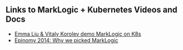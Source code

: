 ## Links to MarkLogic + Kubernetes Videos and Docs

- [Emma Liu & Vitaly Korolev demo MarkLogic on K8s](https://www.marklogic.com/resources/running-marklogic-in-containers-docker-kubernetes/)
- [Epinomy 2014: Why we picked MarkLogic](http://epinomy.com/blog/2013/12/6/why-we-picked-marklogic)
